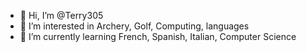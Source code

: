 - 👋 Hi, I’m @Terry305
- 👀 I’m interested in Archery, Golf, Computing, languages
- 🌱 I’m currently learning French, Spanish, Italian, Computer Science

<!---
Terry305/Terry305 is a ✨ special ✨ repository because its `README.md` (this file) appears on your GitHub profile.
You can click the Preview link to take a look at your changes.
--->
